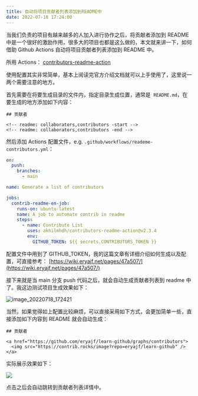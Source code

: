 ```yaml
---
title: 自动将项目贡献者列表添加到README中
date: 2022-07-18 17:24:00
---
```


当我们负责的项目有越来越多的人加入进行协作之后，将贡献者添加到 README 中是一个很好的激励作用，很多大的项目也都是这么做的，本文就来讲一下，如何借助 Github Actions 自动将项目贡献者列表添加到 README 中。

所用 Actions： [contributors-readme-action](https://github.com/akhilmhdh/contributors-readme-action)

使用配置其实非常简单，基本上阅读完官方介绍文档就可以上手使用了，这里说一两个需要注意的地方。

首先需要在将要生成目录的文件内，指定目录生成位置，通常是  `README.md`，在要生成的地方添加如下内容：

```
## 贡献者

<!-- readme: collaborators,contributors -start -->
<!-- readme: collaborators,contributors -end -->
```

然后添加 Actions 配置文件，e.g. `.github/workflows/reademe-contributors.yml`：

```yml
on:
  push:
    branches:
      - main

name: Generate a list of contributors

jobs:
  contrib-readme-en-job:
    runs-on: ubuntu-latest
    name: A job to automate contrib in readme
    steps:
      - name: Contribute List
        uses: akhilmhdh/contributors-readme-action@v2.3.4
        env:
          GITHUB_TOKEN: ${{ secrets.CONTRIBUTORS_TOKEN }}
```

配置文件中用到了 GITHUB_TOKEN，我的这篇文章有详细介绍如何生成以及配置，可直接参考： [https://wiki.eryajf.net/pages/47a507/](https://wiki.eryajf.net/pages/47a507/)

接下来就是当 main 分支 push 代码之后，就会自动生成贡献者列表到 readme 中了。我这边测试项目生成效果如下：

![image_20220718_172421](/img/image_20220718_172421.png)

当然，如果觉得如上配置比较麻烦，可以直接采用如下方式，会更加简单一些，直接添加如下内容到 README 就会自动生成：

```
## 贡献者

<a href="https://github.com/eryajf/learn-github/graphs/contributors">
  <img src="https://contrib.rocks/image?repo=eryajf/learn-github" />
</a>
```

实际展示效果如下：

<a href="https://github.com/eryajf/learn-github/graphs/contributors">
  <img src="https://contrib.rocks/image?repo=eryajf/learn-github" />
</a>

点击之后会自动跳转到贡献者列表详情中。
